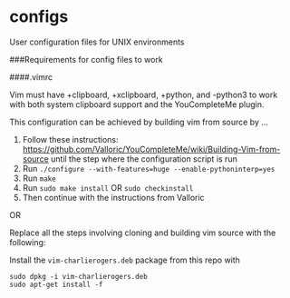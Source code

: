 # configs
User configuration files for UNIX environments





###Requirements for config files to work


####.vimrc

Vim must have +clipboard, +xclipboard, +python, and -python3 to work with both system clipboard support and the YouCompleteMe plugin.

This configuration can be achieved by building vim from source by ...

1. Follow these instructions: https://github.com/Valloric/YouCompleteMe/wiki/Building-Vim-from-source until the step where the configuration script is run
2. Run `./configure --with-features=huge --enable-pythoninterp=yes`
3. Run `make`
4. Run `sudo make install` OR `sudo checkinstall`
5. Then continue with the instructions from Valloric

OR

Replace all the steps involving cloning and building vim source with the following:

Install the `vim-charlierogers.deb` package from this repo with 
```
sudo dpkg -i vim-charlierogers.deb
sudo apt-get install -f
```


